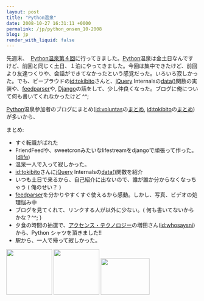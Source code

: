 ```yaml
---
layout: post
title: "Python温泉"
date: 2008-10-27 16:31:11 +0000
permalink: /jp/python_onsen_10-2008
blog: jp
render_with_liquid: false
---
```


<p>先週末、  <a href="http://sites.google.com/site/pyspa/Home/%E7%AC%AC-4-%E5%9B%9E-python-%E6%B8%A9%E6%B3%89">Python温泉第４回</a>に行ってきました。<a href="http://www.python.org/" title="Python">Python</a>温泉は金土日なんですけど、前回と同じく土日、１泊にやってきました。今回は集中できたけど、前回より友達つくりや、会話ができてなかったという感覚だった。いろいろ寂しかった。でも、ビープラウドの<a href="http://d.hatena.ne.jp/nullpobug/" title="岡野真也">id:tokibito</a>さんと、<a href="http://jquery.com/" title="jQuery">jQuery</a> Internalsの<a href="http://docs.jquery.com/Internals/jQuery.data">data()</a>関数の実装や、<a href="http://www.feedparser.org/">feedparser</a>や, <a href="http://www.djangoproject.com/" title="Django">Django</a>の話をして、少し仲良くなった。ブログに俺について何も書いてくれなかったけど ^^;</p>
<p><a href="http://www.python.org/" title="Python">Python</a>温泉参加者のブログにまとめ(<a href="http://d.hatena.ne.jp/Voluntas/" title="仲居良介">id:voluntas</a>の<a href="http://d.hatena.ne.jp/Voluntas/20081026/1225024120">まとめ</a>, <a href="http://d.hatena.ne.jp/nullpobug/" title="岡野真也">id:tokibito</a>の<a href="http://d.hatena.ne.jp/nullpobug/20081027/1225046004">まとめ</a>)が多いから、</p>
<p>まとめ:</p>
<ul>
<li>すぐ転職がばれた</li>
<li>FriendFeedや、sweetcronみたいなlifestreamをdjangoで頑張って作った。(<a href="http://www.bitbucket.org/IanLewis/dlife/overview/">dlife</a>)</li>
<li>温泉一人で入って寂しかった。</li>
<li><a href="http://d.hatena.ne.jp/nullpobug/" title="岡野真也">id:tokibito</a>さんに<a href="http://jquery.com/" title="jQuery">jQuery</a> Internalsの<a href="http://docs.jquery.com/Internals/jQuery.data">data()</a>関数を紹介</li>
<li>いつも土日で来るから、自己紹介に出ないので、誰が誰か分からなくなっちゃう ( 俺のせい？ )<br /></li>
<li><a href="http://www.feedparser.org/">feedparser</a>を分かりやすくすぐ使えるから感動。しかし、写真、ビデオの処理悩み中</li>
<li>ブログを見てくれて、リンクする人が以外に少ない。( 何も書いてないからかな？^^; )</li>
<li>夕食の時間の抽選で、<a href="http://accense.com/">アクセンス<span class="l">・テクノロジー</span></a><span class="l">の増田さん(<a href="http://twitter.com/whosaysni" title="増田やすし">id:whosaysni</a>)から、Python シャツを頂きました!!<br /></span></li>
<li>駅から、一人で帰って寂しかった。</li>
</ul>
<p><a rel="lightbox" href="http://art9.photozou.jp/pub/703/167703/photo/14237060.v1225070105.jpg"><img src="http://art9.photozou.jp/pub/703/167703/photo/14237060_thumbnail.v1225070105.jpg" alt="" width="120" height="120" /></a> <a rel="lightbox" href="http://art5.photozou.jp/pub/703/167703/photo/14237062.v1225084513.jpg"><img src="http://art5.photozou.jp/pub/703/167703/photo/14237062_thumbnail.v1225084513.jpg" alt="" width="120" height="120" /></a> <a rel="lightbox" href="http://lh4.ggpht.com/ryo.nakai/SQRzQttNuFI/AAAAAAAAEkk/rZmwUkP_oDw/s800/R0011993.JPG"><img src="http://lh4.ggpht.com/ryo.nakai/SQRzQttNuFI/AAAAAAAAEkk/rZmwUkP_oDw/s128/R0011993.JPG" alt="" width="128" height="96" /></a> <a rel="lightbox" href="http://lh4.ggpht.com/ryo.nakai/SQRzQttNuFI/AAAAAAAAEkk/rZmwUkP_oDw/s800/R0011993.JPG"><br /></a></p>
<div class="sharethis">
        <script type="text/javascript" language="javascript">
          SHARETHIS.addEntry( {
            title : 'Python温泉',
              url   : 'http://www.ianlewis.org/jp/python_onsen_10-2008'}, 
            { button: true }
          ) ;
        </script></div>
